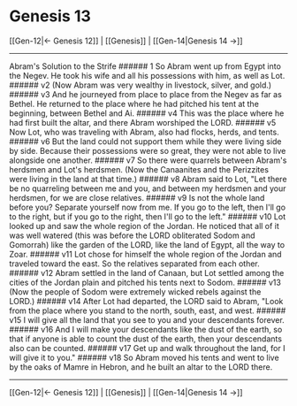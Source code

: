 # Genesis 13

[[Gen-12|← Genesis 12]] | [[Genesis]] | [[Gen-14|Genesis 14 →]]
***

Abram's Solution to the Strife ###### 1 So Abram went up from Egypt into the Negev. He took his wife and all his possessions with him, as well as Lot. ###### v2 (Now Abram was very wealthy in livestock, silver, and gold.) ###### v3 And he journeyed from place to place from the Negev as far as Bethel. He returned to the place where he had pitched his tent at the beginning, between Bethel and Ai. ###### v4 This was the place where he had first built the altar, and there Abram worshiped the LORD. ###### v5 Now Lot, who was traveling with Abram, also had flocks, herds, and tents. ###### v6 But the land could not support them while they were living side by side. Because their possessions were so great, they were not able to live alongside one another. ###### v7 So there were quarrels between Abram's herdsmen and Lot's herdsmen. (Now the Canaanites and the Perizzites were living in the land at that time.) ###### v8 Abram said to Lot, "Let there be no quarreling between me and you, and between my herdsmen and your herdsmen, for we are close relatives. ###### v9 Is not the whole land before you? Separate yourself now from me. If you go to the left, then I'll go to the right, but if you go to the right, then I'll go to the left." ###### v10 Lot looked up and saw the whole region of the Jordan. He noticed that all of it was well watered (this was before the LORD obliterated Sodom and Gomorrah) like the garden of the LORD, like the land of Egypt, all the way to Zoar. ###### v11 Lot chose for himself the whole region of the Jordan and traveled toward the east. So the relatives separated from each other. ###### v12 Abram settled in the land of Canaan, but Lot settled among the cities of the Jordan plain and pitched his tents next to Sodom. ###### v13 (Now the people of Sodom were extremely wicked rebels against the LORD.) ###### v14 After Lot had departed, the LORD said to Abram, "Look from the place where you stand to the north, south, east, and west. ###### v15 I will give all the land that you see to you and your descendants forever. ###### v16 And I will make your descendants like the dust of the earth, so that if anyone is able to count the dust of the earth, then your descendants also can be counted. ###### v17 Get up and walk throughout the land, for I will give it to you." ###### v18 So Abram moved his tents and went to live by the oaks of Mamre in Hebron, and he built an altar to the LORD there.

***
[[Gen-12|← Genesis 12]] | [[Genesis]] | [[Gen-14|Genesis 14 →]]

